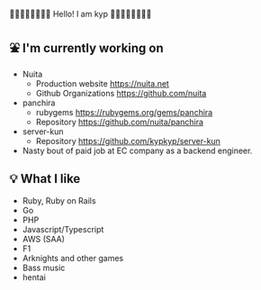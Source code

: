 🐋🐋🐋🐋🐋🐋🐋🐋 Hello! I am kyp 🐋🐋🐋🐋🐋🐋🐋🐋

## ⛲ I'm currently working on 

- Nuita
  - Production website https://nuita.net
  - Github Organizations https://github.com/nuita
- panchira
  - rubygems https://rubygems.org/gems/panchira
  - Repository https://github.com/nuita/panchira
- server-kun
  - Repository https://github.com/kypkyp/server-kun
- Nasty bout of paid job at EC company as a backend engineer.

## 💡 What I like

- Ruby, Ruby on Rails
- Go
- PHP
- Javascript/Typescript
- AWS (SAA)
- F1
- Arknights and other games
- Bass music
- hentai
